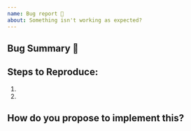 ```yaml
---
name: Bug report 🐞
about: Something isn't working as expected?
---
```


<!-- Thanks for submitting a bug report. Please search existing issues to avoid creating duplicates. -->

## Bug Summary 🐞
<!-- A clear and concise description of what the bug is. -->



## Steps to Reproduce:
<!-- How can we reproduce the problem? -->

1. 
2. 

<!-- If you have code sample, error messages, stack traces, please provide it here as well. -->



## How do you propose to implement this?
<!-- You have examples or an idea how it can be implemented? Can you add this and submit a PR? -->


